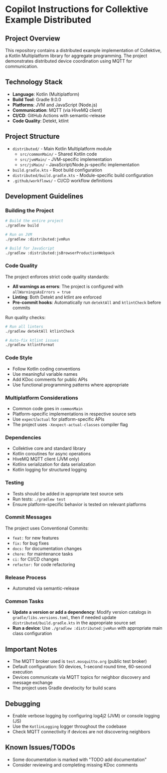 # Copilot Instructions for Collektive Example Distributed

## Project Overview

This repository contains a distributed example implementation of Collektive, a Kotlin Multiplatform library for aggregate programming. The project demonstrates distributed device coordination using MQTT for communication.

## Technology Stack

- **Language**: Kotlin (Multiplatform)
- **Build Tool**: Gradle 9.0.0
- **Platforms**: JVM and JavaScript (Node.js)
- **Communication**: MQTT (via HiveMQ client)
- **CI/CD**: GitHub Actions with semantic-release
- **Code Quality**: Detekt, ktlint

## Project Structure

- `distributed/` - Main Kotlin Multiplatform module
  - `src/commonMain/` - Shared Kotlin code
  - `src/jvmMain/` - JVM-specific implementation
  - `src/jsMain/` - JavaScript/Node.js-specific implementation
- `build.gradle.kts` - Root build configuration
- `distributed/build.gradle.kts` - Module-specific build configuration
- `.github/workflows/` - CI/CD workflow definitions

## Development Guidelines

### Building the Project

```bash
# Build the entire project
./gradlew build

# Run on JVM
./gradlew :distributed:jvmRun

# Build for JavaScript
./gradlew :distributed:jsBrowserProductionWebpack
```

### Code Quality

The project enforces strict code quality standards:

- **All warnings as errors**: The project is configured with `allWarningsAsErrors = true`
- **Linting**: Both Detekt and ktlint are enforced
- **Pre-commit hooks**: Automatically run `detektAll` and `ktlintCheck` before commits

Run quality checks:
```bash
# Run all linters
./gradlew detektAll ktlintCheck

# Auto-fix ktlint issues
./gradlew ktlintFormat
```

### Code Style

- Follow Kotlin coding conventions
- Use meaningful variable names
- Add KDoc comments for public APIs
- Use functional programming patterns where appropriate

### Multiplatform Considerations

- Common code goes in `commonMain`
- Platform-specific implementations in respective source sets
- Use `expect`/`actual` for platform-specific APIs
- The project uses `-Xexpect-actual-classes` compiler flag

### Dependencies

- Collektive core and standard library
- Kotlin coroutines for async operations
- HiveMQ MQTT client (JVM only)
- Kotlinx serialization for data serialization
- Kotlin logging for structured logging

### Testing

- Tests should be added in appropriate test source sets
- Run tests: `./gradlew test`
- Ensure platform-specific behavior is tested on relevant platforms

### Commit Messages

The project uses Conventional Commits:
- `feat:` for new features
- `fix:` for bug fixes
- `docs:` for documentation changes
- `chore:` for maintenance tasks
- `ci:` for CI/CD changes
- `refactor:` for code refactoring

### Release Process

- Automated via semantic-release

### Common Tasks

- **Update a version or add a dependency**: Modify version catalogs in `gradle/libs.versions.toml`, then if needed update `distributed/build.gradle.kts` in the appropriate source set
- **Run a device**: Use `./gradlew :distributed:jvmRun` with appropriate main class configuration

## Important Notes

- The MQTT broker used is `test.mosquitto.org` (public test broker)
- Default configuration: 50 devices, 1-second round time, 60-second execution
- Devices communicate via MQTT topics for neighbor discovery and message exchange
- The project uses Gradle develocity for build scans

## Debugging

- Enable verbose logging by configuring log4j2 (JVM) or console logging (JS)
- Use the `KotlinLogging` logger throughout the codebase
- Check MQTT connectivity if devices are not discovering neighbors

## Known Issues/TODOs

- Some documentation is marked with "TODO add documentation"
- Consider reviewing and completing missing KDoc comments
